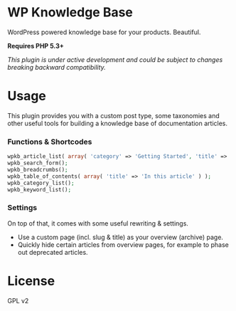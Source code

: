 WP Knowledge Base
=======

WordPress powered knowledge base for your products. Beautiful.

**Requires PHP 5.3+**

_This plugin is under active development and could be subject to changes breaking backward compatibility._

# Usage

This plugin provides you with a custom post type, some taxonomies and other useful tools for building a knowledge base of documentation articles.

### Functions & Shortcodes

```php
wpkb_article_list( array( 'category' => 'Getting Started', 'title' => 'Start here..' ) );
wpkb_search_form();
wpkb_breadcrumbs();
wpkb_table_of_contents( array( 'title' => 'In this article' ) );
wpkb_category_list();
wpkb_keyword_list();
```

### Settings

On top of that, it comes with some useful rewriting & settings.

- Use a custom page (incl. slug & title) as your overview (archive) page.
- Quickly hide certain articles from overview pages, for example to phase out deprecated articles.

# License

GPL v2